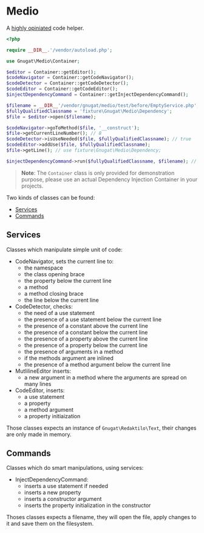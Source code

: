 # Medio

A [highly opiniated](./doc/42-vocabulary.md) code helper.

```php
<?php

require __DIR__.'/vendor/autoload.php';

use Gnugat\Medio\Container;

$editor = Container::getEditor();
$codeNavigator = Container::getCodeNavigator();
$codeDetector = Container::getCodeDetector();
$codeEditor = Container::getCodeEditor();
$injectDependencyCommand = Container::getInjectDependencyCommand();

$filename = __DIR__'/vendor/gnugat/medio/test/before/EmptyService.php';
$fullyQualifiedClassname = 'fixture\Gnugat\Medio\Dependency';
$file = $editor->open($filename);

$codeNavigator->goToMethod($file, '__construct');
$file->getCurrentLineNumber(); // 8
$codeDetector->isUseNeeded($file, $fullyQualifiedClassname); // true
$codeEditor->addUse($file, $fullyQualifiedClassname);
$file->getLine(); // use fixture\Gnugat\Medio\Dependency;

$injectDependencyCommand->run($fullyQualifiedClassname, $filename); // see ./doc/21-inject-dependency.md
```

> **Note**: The `Container` class is only provided for demonstration purpose,
> please use an actual Dependency Injection Container in your projects.

Two kinds of classes can be found:

* [Services](#services)
* [Commands](#commands)

## Services

Classes which manipulate simple unit of code:

* CodeNavigator, sets the current line to:
    * the namespace
    * the class opening brace
    * the property below the current line
    * a method
    * a method closing brace
    * the line below the current line
* CodeDetector, checks:
    * the need of a use statement
    * the presence of a use statement below the current line
    * the presence of a constant above the current line
    * the presence of a constant below the current line
    * the presence of a property above the current line
    * the presence of a property below the current line
    * the presence of arguments in a method
    * if the methods argument are inlined
    * the presence of a method argument below the current line
* MutlilineEditor inserts:
    * a new argument in a method where the arguments are spread on many lines
* CodeEditor, inserts:
    * a use statement
    * a property
    * a method argument
    * a property initiaization

Those classes expects an instance of `Gnugat\Redaktilo\Text`, their changes are
only made in memory.

## Commands

Classes which do smart manipulations, using services:

* InjectDependencyCommand:
    * inserts a use statement if needed
    * inserts a new property
    * inserts a constructor argument
    * inserts the property initialization in the constructor

Thoses classes expects a filename, they will open the file, apply changes to it
and save them on the filesystem.
